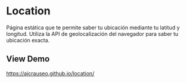 # Location

Página estática que te permite saber tu ubicación mediante tu latitud y longitud. Utiliza la API de geolocalización del navegador para saber tu ubicación exacta.

## View Demo
https://ajcrauseo.github.io/location/
